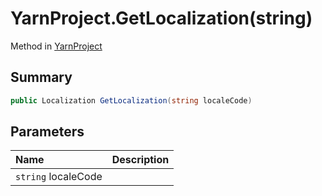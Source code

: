# YarnProject.GetLocalization(string)

Method in [YarnProject](/api/csharp/yarn.unity.yarnproject.md)

## Summary



```csharp
public Localization GetLocalization(string localeCode)
```

## Parameters

|Name|Description|
|:---|:---|
|`string` localeCode||

